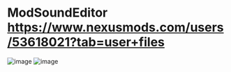 # ModSoundEditor https://www.nexusmods.com/users/53618021?tab=user+files
![image](https://user-images.githubusercontent.com/60610578/116452178-b52d4580-a85d-11eb-87b2-65e45acf91cc.png)
![image](https://user-images.githubusercontent.com/60610578/116452199-b9f1f980-a85d-11eb-933b-02f32686bd08.png)

